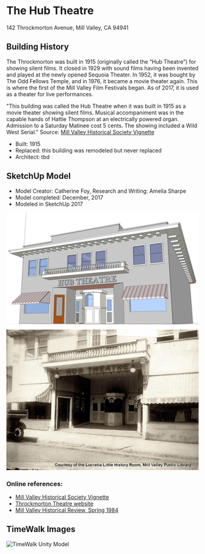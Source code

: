 # The Hub Theatre
142 Throckmorton Avenue, Mill Valley, CA 94941

## Building History
The Throckmorton was built in 1915 (originally called the “Hub Theatre”) for showing silent films. It closed in 1929 with sound films having been invented and played at the newly opened Sequoia Theater. In 1952, it was bought by The Odd Fellows Temple, and in 1976, it became a movie theater again. This is where the first of the Mill Valley Film Festivals began. As of 2017, it is used as a theater for live performances.

"This building was called the Hub Theatre when it was built in 1915 as a movie theater showing silent films. Musical accompaniment was in the capable hands of Hattie Thompson at an electrically powered organ. Admission to a Saturday Matinee cost 5 cents. The showing included a Wild West Serial." Source: [Mill Valley Historical Society Vignette](https://www.mvhistory.org/vignette-142-throckmorton/)

- Built: 1915
- Replaced: this building was remodeled but never replaced
- Architect: tbd

## SketchUp Model
- Model Creator: Catherine Foy, Research and Writing: Amelia Sharpe
- Model completed: December, 2017
- Modeled in SketchUp 2017

![SketchUp model](hub-theatre-1920.jpg)
![1920 photo of Hub Theatre](hubtheatre-front.jpg)


### Online references:
- [Mill Valley Historical Society Vignette](https://www.mvhistory.org/vignette-142-throckmorton/)
- [Throckmorton Theatre website](https://throckmortontheatre.org/)
- [Mill Valley Historical Review, Spring 1984](http://www.millvalleylibrary.net/historyroom/collections/archive/files/mvhs1984spring-reduce_910d348bce.pdf)

## TimeWalk Images
![TimeWalk Unity Model](tbd)
